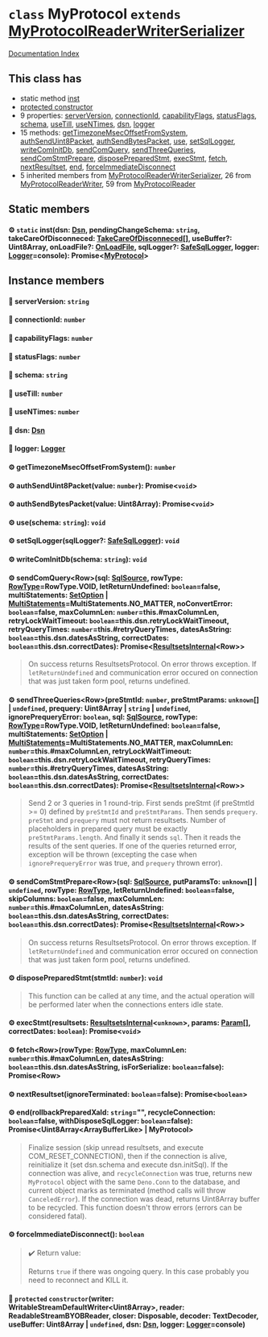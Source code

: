 # `class` MyProtocol `extends` [MyProtocolReaderWriterSerializer](../class.MyProtocolReaderWriterSerializer/README.md)

[Documentation Index](../README.md)

## This class has

- static method [inst](#-static-instdsn-dsn-pendingchangeschema-string-takecareofdisconneced-takecareofdisconneced-usebuffer-uint8array-onloadfile-onloadfile-sqllogger-safesqllogger-logger-loggerconsole-promisemyprotocol)
- [protected constructor](#-protected-constructorwriter-writablestreamdefaultwriteruint8array-reader-readablestreambyobreader-closer-disposable-decoder-textdecoder-usebuffer-uint8array--undefined-dsn-dsn-logger-loggerconsole)
- 9 properties:
[serverVersion](#-serverversion-string),
[connectionId](#-connectionid-number),
[capabilityFlags](#-capabilityflags-number),
[statusFlags](#-statusflags-number),
[schema](#-schema-string),
[useTill](#-usetill-number),
[useNTimes](#-usentimes-number),
[dsn](#-dsn-dsn),
[logger](#-logger-logger)
- 15 methods:
[getTimezoneMsecOffsetFromSystem](#-gettimezonemsecoffsetfromsystem-number),
[authSendUint8Packet](#-authsenduint8packetvalue-number-promisevoid),
[authSendBytesPacket](#-authsendbytespacketvalue-uint8array-promisevoid),
[use](#-useschema-string-void),
[setSqlLogger](#-setsqlloggersqllogger-safesqllogger-void),
[writeComInitDb](#-writecominitdbschema-string-void),
[sendComQuery](#-sendcomqueryrowsql-sqlsource-rowtype-rowtyperowtypevoid-letreturnundefined-booleanfalse-multistatements-setoption--multistatementsmultistatementsno_matter-noconverterror-booleanfalse-maxcolumnlen-numberthismaxcolumnlen-retrylockwaittimeout-booleanthisdsnretrylockwaittimeout-retryquerytimes-numberthisretryquerytimes-datesasstring-booleanthisdsndatesasstring-correctdates-booleanthisdsncorrectdates-promiseresultsetsinternalrow),
[sendThreeQueries](#-sendthreequeriesrowprestmtid-number-prestmtparams-unknown--undefined-prequery-uint8array--string--undefined-ignoreprequeryerror-boolean-sql-sqlsource-rowtype-rowtyperowtypevoid-letreturnundefined-booleanfalse-multistatements-setoption--multistatementsmultistatementsno_matter-maxcolumnlen-numberthismaxcolumnlen-retrylockwaittimeout-booleanthisdsnretrylockwaittimeout-retryquerytimes-numberthisretryquerytimes-datesasstring-booleanthisdsndatesasstring-correctdates-booleanthisdsncorrectdates-promiseresultsetsinternalrow),
[sendComStmtPrepare](#-sendcomstmtpreparerowsql-sqlsource-putparamsto-unknown--undefined-rowtype-rowtype-letreturnundefined-booleanfalse-skipcolumns-booleanfalse-maxcolumnlen-numberthismaxcolumnlen-datesasstring-booleanthisdsndatesasstring-correctdates-booleanthisdsncorrectdates-promiseresultsetsinternalrow),
[disposePreparedStmt](#-disposepreparedstmtstmtid-number-void),
[execStmt](#-execstmtresultsets-resultsetsinternalunknown-params-param-correctdates-boolean-promisevoid),
[fetch](#-fetchrowrowtype-rowtype-maxcolumnlen-numberthismaxcolumnlen-datesasstring-booleanthisdsndatesasstring-isforserialize-booleanfalse-promiserow),
[nextResultset](#-nextresultsetignoreterminated-booleanfalse-promiseboolean),
[end](#-endrollbackpreparedxaid-string-recycleconnection-booleanfalse-withdisposesqllogger-booleanfalse-promiseuint8arrayarraybufferlike--myprotocol),
[forceImmediateDisconnect](#-forceimmediatedisconnect-boolean)
- 5 inherited members from [MyProtocolReaderWriterSerializer](../class.MyProtocolReaderWriterSerializer/README.md), 26 from [MyProtocolReaderWriter](../class.MyProtocolReaderWriter/README.md), 59 from [MyProtocolReader](../class.MyProtocolReader/README.md)


## Static members

#### ⚙ `static` inst(dsn: [Dsn](../class.Dsn/README.md), pendingChangeSchema: `string`, takeCareOfDisconneced: [TakeCareOfDisconneced](../type.TakeCareOfDisconneced/README.md)\[], useBuffer?: Uint8Array, onLoadFile?: [OnLoadFile](../type.OnLoadFile/README.md), sqlLogger?: [SafeSqlLogger](../class.SafeSqlLogger/README.md), logger: [Logger](../interface.Logger/README.md)=console): Promise\<[MyProtocol](../class.MyProtocol/README.md)>



## Instance members

#### 📄 serverVersion: `string`



#### 📄 connectionId: `number`



#### 📄 capabilityFlags: `number`



#### 📄 statusFlags: `number`



#### 📄 schema: `string`



#### 📄 useTill: `number`



#### 📄 useNTimes: `number`



#### 📄 dsn: [Dsn](../class.Dsn/README.md)



#### 📄 logger: [Logger](../interface.Logger/README.md)



#### ⚙ getTimezoneMsecOffsetFromSystem(): `number`



#### ⚙ authSendUint8Packet(value: `number`): Promise\<`void`>



#### ⚙ authSendBytesPacket(value: Uint8Array): Promise\<`void`>



#### ⚙ use(schema: `string`): `void`



#### ⚙ setSqlLogger(sqlLogger?: [SafeSqlLogger](../class.SafeSqlLogger/README.md)): `void`



#### ⚙ writeComInitDb(schema: `string`): `void`



#### ⚙ sendComQuery\<Row>(sql: [SqlSource](../type.SqlSource/README.md), rowType: [RowType](../enum.RowType/README.md)=RowType.VOID, letReturnUndefined: `boolean`=false, multiStatements: [SetOption](../enum.SetOption/README.md) | [MultiStatements](../enum.MultiStatements/README.md)=MultiStatements.NO\_MATTER, noConvertError: `boolean`=false, maxColumnLen: `number`=this.\#maxColumnLen, retryLockWaitTimeout: `boolean`=this.dsn.retryLockWaitTimeout, retryQueryTimes: `number`=this.\#retryQueryTimes, datesAsString: `boolean`=this.dsn.datesAsString, correctDates: `boolean`=this.dsn.correctDates): Promise\<[ResultsetsInternal](../class.ResultsetsInternal/README.md)\<Row>>

> On success returns ResultsetsProtocol<Row>.
> On error throws exception.
> If `letReturnUndefined` and communication error occured on connection that was just taken form pool, returns undefined.



#### ⚙ sendThreeQueries\<Row>(preStmtId: `number`, preStmtParams: `unknown`\[] | `undefined`, prequery: Uint8Array | `string` | `undefined`, ignorePrequeryError: `boolean`, sql: [SqlSource](../type.SqlSource/README.md), rowType: [RowType](../enum.RowType/README.md)=RowType.VOID, letReturnUndefined: `boolean`=false, multiStatements: [SetOption](../enum.SetOption/README.md) | [MultiStatements](../enum.MultiStatements/README.md)=MultiStatements.NO\_MATTER, maxColumnLen: `number`=this.\#maxColumnLen, retryLockWaitTimeout: `boolean`=this.dsn.retryLockWaitTimeout, retryQueryTimes: `number`=this.\#retryQueryTimes, datesAsString: `boolean`=this.dsn.datesAsString, correctDates: `boolean`=this.dsn.correctDates): Promise\<[ResultsetsInternal](../class.ResultsetsInternal/README.md)\<Row>>

> Send 2 or 3 queries in 1 round-trip.
> First sends preStmt (if preStmtId >= 0) defined by `preStmtId` and `preStmtParams`.
> Then sends `prequery`.
> `preStmt` and `prequery` must not return resultsets.
> Number of placeholders in prepared query must be exactly `preStmtParams.length`.
> And finally it sends `sql`.
> Then it reads the results of the sent queries.
> If one of the queries returned error, exception will be thrown (excepting the case when `ignorePrequeryError` was true, and `prequery` thrown error).



#### ⚙ sendComStmtPrepare\<Row>(sql: [SqlSource](../type.SqlSource/README.md), putParamsTo: `unknown`\[] | `undefined`, rowType: [RowType](../enum.RowType/README.md), letReturnUndefined: `boolean`=false, skipColumns: `boolean`=false, maxColumnLen: `number`=this.\#maxColumnLen, datesAsString: `boolean`=this.dsn.datesAsString, correctDates: `boolean`=this.dsn.correctDates): Promise\<[ResultsetsInternal](../class.ResultsetsInternal/README.md)\<Row>>

> On success returns ResultsetsProtocol<Row>.
> On error throws exception.
> If `letReturnUndefined` and communication error occured on connection that was just taken form pool, returns undefined.



#### ⚙ disposePreparedStmt(stmtId: `number`): `void`

> This function can be called at any time, and the actual operation will be performed later when the connections enters idle state.



#### ⚙ execStmt(resultsets: [ResultsetsInternal](../class.ResultsetsInternal/README.md)\<`unknown`>, params: [Param](../type.Param/README.md)\[], correctDates: `boolean`): Promise\<`void`>



#### ⚙ fetch\<Row>(rowType: [RowType](../enum.RowType/README.md), maxColumnLen: `number`=this.\#maxColumnLen, datesAsString: `boolean`=this.dsn.datesAsString, isForSerialize: `boolean`=false): Promise\<Row>



#### ⚙ nextResultset(ignoreTerminated: `boolean`=false): Promise\<`boolean`>



#### ⚙ end(rollbackPreparedXaId: `string`="", recycleConnection: `boolean`=false, withDisposeSqlLogger: `boolean`=false): Promise\<Uint8Array\<ArrayBufferLike> | MyProtocol>

> Finalize session (skip unread resultsets, and execute COM_RESET_CONNECTION), then if the connection is alive, reinitialize it (set dsn.schema and execute dsn.initSql).
> If the connection was alive, and `recycleConnection` was true, returns new `MyProtocol` object with the same `Deno.Conn` to the database, and current object marks as terminated (method calls will throw `CanceledError`).
> If the connection was dead, returns Uint8Array buffer to be recycled.
> This function doesn't throw errors (errors can be considered fatal).



#### ⚙ forceImmediateDisconnect(): `boolean`

> ✔️ Return value:
> 
> Returns `true` if there was ongoing query. In this case probably you need to reconnect and KILL it.



#### 🔧 `protected` `constructor`(writer: WritableStreamDefaultWriter\<Uint8Array>, reader: ReadableStreamBYOBReader, closer: Disposable, decoder: TextDecoder, useBuffer: Uint8Array | `undefined`, dsn: [Dsn](../class.Dsn/README.md), logger: [Logger](../interface.Logger/README.md)=console)



